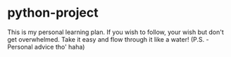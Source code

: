 # python-project
This is my personal learning plan. If you wish to follow, your wish but don't get overwhelmed. Take it easy and flow through it like a water! (P.S. - Personal advice tho' haha)
